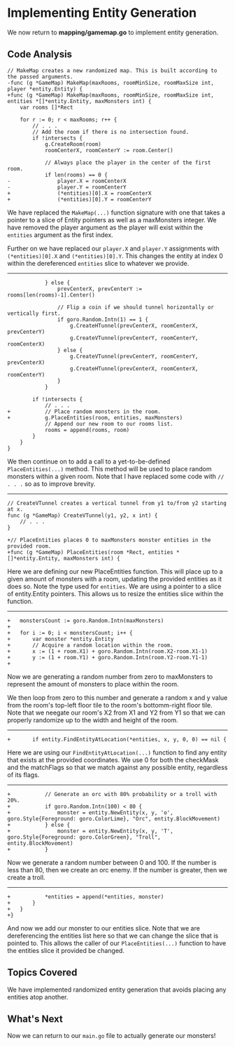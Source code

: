 # Implementing Entity Generation
We now return to **mapping/gamemap.go** to implement entity generation.

## Code Analysis
```
// MakeMap creates a new randomized map. This is built according to the passed arguments.
-func (g *GameMap) MakeMap(maxRooms, roomMinSize, roomMaxSize int, player *entity.Entity) {
+func (g *GameMap) MakeMap(maxRooms, roomMinSize, roomMaxSize int, entities *[]*entity.Entity, maxMonsters int) {
	var rooms []*Rect

	for r := 0; r < maxRooms; r++ {
		// . . .
		// Add the room if there is no intersection found.
		if !intersects {
			g.CreateRoom(room)
			roomCenterX, roomCenterY := room.Center()

			// Always place the player in the center of the first room.
			if len(rooms) == 0 {
-				player.X = roomCenterX
-				player.Y = roomCenterY
+				(*entities)[0].X = roomCenterX
+				(*entities)[0].Y = roomCenterY
```
We have replaced the `MakeMap(...)` function signature with one that takes a pointer to a slice of Entity pointers as well as a maxMonsters integer. We have removed the player argument as the player will exist within the `entities` argument as the first index.

Further on we have replaced our `player.X` and `player.Y` assignments with `(*entities)[0].X` and `(*entities)[0].Y`. This changes the entity at index 0 within the dereferenced `entities` slice to whatever we provide.

---
```
			} else {
				prevCenterX, prevCenterY := rooms[len(rooms)-1].Center()

				// Flip a coin if we should tunnel horizontally or vertically first.
				if goro.Random.Intn(1) == 1 {
					g.CreateHTunnel(prevCenterX, roomCenterX, prevCenterY)
					g.CreateVTunnel(prevCenterY, roomCenterY, roomCenterX)
				} else {
					g.CreateVTunnel(prevCenterY, roomCenterY, prevCenterX)
					g.CreateHTunnel(prevCenterX, roomCenterX, roomCenterY)
				}
			}

		if !intersects {
			// . . .
+			// Place random monsters in the room.
+			g.PlaceEntities(room, entities, maxMonsters)
			// Append our new room to our rooms list.
			rooms = append(rooms, room)
		}
	}
}
```
We then continue on to add a call to a yet-to-be-defined `PlaceEntities(...)` method. This method will be used to place random monsters within a given room. Note that I have replaced some code with `// . . .` so as to improve brevity.

---
```
// CreateVTunnel creates a vertical tunnel from y1 to/from y2 starting at x.
func (g *GameMap) CreateVTunnel(y1, y2, x int) {
	// . . .
}

+// PlaceEntities places 0 to maxMonsters monster entities in the provided room.
+func (g *GameMap) PlaceEntities(room *Rect, entities *[]*entity.Entity, maxMonsters int) {
```
Here we are defining our new PlaceEntities function. This will place up to a given amount of monsters with a room, updating the provided entities as it does so. Note the type used for `entities`. We are using a pointer to a slice of entity.Entity pointers. This allows us to resize the entities slice within the function.

---
```
+	monstersCount := goro.Random.Intn(maxMonsters)
+
+	for i := 0; i < monstersCount; i++ {
+		var monster *entity.Entity
+		// Acquire a random location within the room.
+		x := (1 + room.X1) + goro.Random.Intn(room.X2-room.X1-1)
+		y := (1 + room.Y1) + goro.Random.Intn(room.Y2-room.Y1-1)
+
```
Now we are generating a random number from zero to maxMonsters to represent the amount of monsters to place within the room.

We then loop from zero to this number and generate a random x and y value from the room's top-left floor tile to the room's bottomm-right floor tile. Note that we neegate our room's X2 from X1 and Y2 from Y1 so that we can properly randomize up to the width and height of the room.

---
```
+		if entity.FindEntityAtLocation(*entities, x, y, 0, 0) == nil {
```
Here we are using our `FindEntityAtLocation(...)` function to find any entity that exists at the provided coordinates. We use 0 for both the checkMask and the matchFlags so that we match against any possible entity, regardless of its flags.

---
```
+			// Generate an orc with 80% probability or a troll with 20%.
+			if goro.Random.Intn(100) < 80 {
+				monster = entity.NewEntity(x, y, 'o', goro.Style{Foreground: goro.ColorLime}, "Orc", entity.BlockMovement)
+			} else {
+				monster = entity.NewEntity(x, y, 'T', goro.Style{Foreground: goro.ColorGreen}, "Troll", entity.BlockMovement)
+			}
```
Now we generate a random number between 0 and 100. If the number is less than 80, then we create an orc enemy. If the number is greater, then we create a troll.

---
```
+			*entities = append(*entities, monster)
+		}
+	}
+}
```
And now we add our monster to our entities slice. Note that we are dereferencing the entities list here so that we can change the slice that is pointed to. This allows the caller of our `PlaceEntities(...)` function to have the entities slice it provided be changed.

## Topics Covered
We have implemented randomized entity generation that avoids placing any entities atop another.

## What's Next
Now we can return to our `main.go` file to actually generate our monsters!
